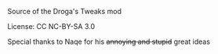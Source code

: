 Source of the Droga's Tweaks mod

License: CC NC-BY-SA 3.0

Special thanks to Naqe for his ~~annoying and stupid~~ great ideas
